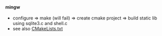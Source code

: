 
#### mingw
* configure => make (will fail) => create cmake project => build static lib using sqlite3.c and shell.c  
* see also [CMakeLists.txt](./CMakeLists.txt)
